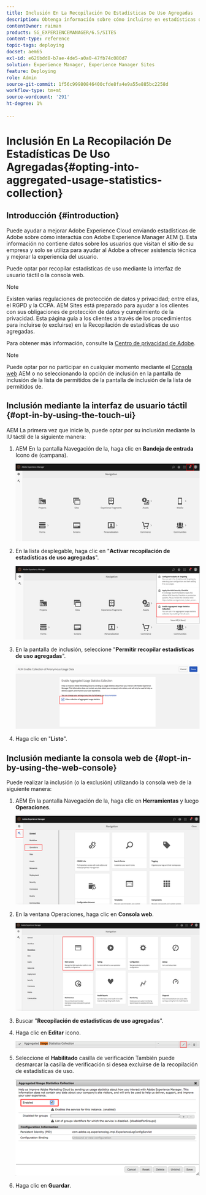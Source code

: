 ```yaml
---
title: Inclusión En La Recopilación De Estadísticas De Uso Agregadas
description: Obtenga información sobre cómo incluirse en estadísticas de uso agregadas.
contentOwner: raiman
products: SG_EXPERIENCEMANAGER/6.5/SITES
content-type: reference
topic-tags: deploying
docset: aem65
exl-id: e626bdd8-b7ae-4de5-a0a0-47fb74c080d7
solution: Experience Manager, Experience Manager Sites
feature: Deploying
role: Admin
source-git-commit: 1f56c99980846400cfde8fa4e9a55e885bc2258d
workflow-type: tm+mt
source-wordcount: '291'
ht-degree: 1%

---
```


# Inclusión En La Recopilación De Estadísticas De Uso Agregadas{#opting-into-aggregated-usage-statistics-collection}

## Introducción {#introduction}

Puede ayudar a mejorar Adobe Experience Cloud enviando estadísticas de Adobe sobre cómo interactúa con Adobe Experience Manager AEM (). Esta información no contiene datos sobre los usuarios que visitan el sitio de su empresa y solo se utiliza para ayudar al Adobe a ofrecer asistencia técnica y mejorar la experiencia del usuario.

Puede optar por recopilar estadísticas de uso mediante la interfaz de usuario táctil o la consola web.

>[!NOTE]
>
>Existen varias regulaciones de protección de datos y privacidad; entre ellas, el RGPD y la CCPA. AEM Sites está preparado para ayudar a los clientes con sus obligaciones de protección de datos y cumplimiento de la privacidad. Esta página guía a los clientes a través de los procedimientos para incluirse (o excluirse) en la Recopilación de estadísticas de uso agregadas.
>
>Para obtener más información, consulte la [Centro de privacidad de Adobe](https://www.adobe.com/es/privacy.html).

>[!NOTE]
>
>Puede optar por no participar en cualquier momento mediante el [Consola web](/help/sites-deploying/opt-in-aggregated-usage-statistics.md#opt-in-by-using-the-web-console) AEM o no seleccionando la opción de inclusión en la pantalla de inclusión de la lista de permitidos de la pantalla de inclusión de la lista de permitidos de.

## Inclusión mediante la interfaz de usuario táctil {#opt-in-by-using-the-touch-ui}

AEM La primera vez que inicie la, puede optar por su inclusión mediante la IU táctil de la siguiente manera:

1. AEM En la pantalla Navegación de la, haga clic en **Bandeja de entrada** Icono de (campana).

   ![usage_statistics_navigationscreen](assets/usage_statisticsnavigationscreen.png)

1. En la lista desplegable, haga clic en &quot;**Activar recopilación de estadísticas de uso agregadas**&quot;.

   ![usage_statistics_navigationscreen2](assets/usage_statisticsnavigationscreen2.png)

1. En la pantalla de inclusión, seleccione &quot;**Permitir recopilar estadísticas de uso agregadas**&quot;.

   ![usage_statistics_spot-inscreen](assets/usage_statisticsopt-inscreen.png)

1. Haga clic en &quot;**Listo**&quot;.

## Inclusión mediante la consola web de {#opt-in-by-using-the-web-console}

Puede realizar la inclusión (o la exclusión) utilizando la consola web de la siguiente manera:

1. AEM En la pantalla Navegación de la, haga clic en **Herramientas** y luego **Operaciones**.

   ![usage_statistics_dashboard](assets/usage_statisticsopsdashboard.png)

1. En la ventana Operaciones, haga clic en **Consola web**.

   ![usage_statistics_swebconsole](assets/usage_statisticswebconsole.png)

1. Buscar &quot;**Recopilación de estadísticas de uso agregadas**&quot;.
1. Haga clic en **Editar** icono.

   ![usage_statistics_collection_edit](assets/usage_statisticscollectionedit.png)

1. Seleccione el **Habilitado** casilla de verificación También puede desmarcar la casilla de verificación si desea excluirse de la recopilación de estadísticas de uso.

   ![usage_statistics_select](assets/usage_statisticsselect.png)

1. Haga clic en **Guardar**.
